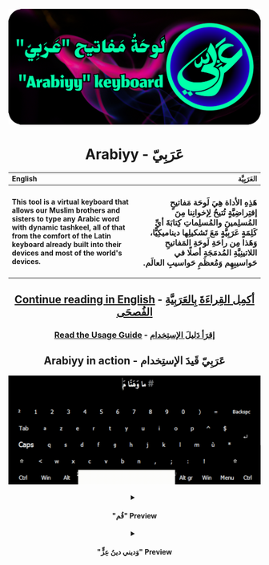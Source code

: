 ![Banner](Visuals/Banner.png)
<div align="center">
  <h1>Arabiyy - عَرَبِيّ</h1>
</div>

| **English**  | **العَرَبِيَّة** |
|  :--- |  ---: |
| <h4>This tool is a virtual keyboard that allows our Muslim brothers and sisters to type any Arabic word with dynamic tashkeel, all of that from the comfort of the Latin keyboard already built into their devices and most of the world's devices.</h4>  | <h3>هَذِهِ الأداة هِيَ لَوحَة مَفاتيحٍ إفتِراضِيَّةٍ تُتيحُ لِإخوانِنا مِنَ المُسلِمينَ والمُسلِماتِ كِتابَةَ أيِّ كَلِمَةٍ عَرَبِيَّةٍ مَعَ تَشكيلِها ديناميكِيًّا، وَهَذا مِن راحَةِ لَوحَةِ المَفاتيحِ اللاتينِيَّةِ المُدمَجَةِ أصلًا في حَواسيبِهِم وَمُعظَمِ حَواسيبِ العالَم‏.‏</h3> |

<div align="center">
  <h2><a href="Docs/README-en.md">Continue reading in English</a> - <a href="Docs/README-ar.md">أكمِل القِراءَةَ بِالعَرَبِيَّةِ الفُصحَى</a></h2>
</div>

<div align="center">
  <h3><a href="Docs/Docs-en.md">Read the Usage Guide</a> - <a href="Docs/Docs-ar.md">إقرَأ دَليلَ الإستِخدام</a></h3>
</div>

<div align="center">
  <h2>Arabiyy in action - عَرَبِيّ قَيدَ الإستِخدام</h2>
</div>

![Preview](Visuals/preview-maa-wahannaa.gif)
<details align="center"><summary>

#### ‎"‎قُم" Preview

</summary>
  <img src="Visuals/preview-9om.gif">
</details>
<details align="center"><summary>

#### ‎"‎وَديني دينُ عِزٍّ" Preview

</summary>
  <img src="Visuals/preview-diino-3izz.gif">
</details>
